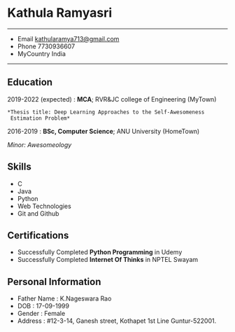 Kathula Ramyasri
============

-------------------     ----------------------------
- Email                     kathularamya713@gmail.com
- Phone                     7730936607
- MyCountry                 India       
-------------------     ----------------------------

Education
---------

2019-2022 (expected)
:   **MCA**; RVR&JC college of Engineering (MyTown)

    *Thesis title: Deep Learning Approaches to the Self-Awesomeness
     Estimation Problem*

2016-2019
:   **BSc, Computer Science**; ANU University (HomeTown)

 *Minor: Awesomeology*



Skills
--------------------
- C
- Java
- Python
- Web Technologies
- Git and Github


Certifications
----------------------------------------
- Successfully Completed **Python Programming** in Udemy
- Successfully Completed **Internet Of Thinks** in NPTEL Swayam


Personal Information
----------------------------------------
- Father Name    :  K.Nageswara Rao
- DOB            :  17-09-1999
- Gender         :  Female
- Address        :  #12-3-14, 
                  Ganesh street, 
                  Kothapet 1st Line 
                  Guntur-522001.
                  
                  


